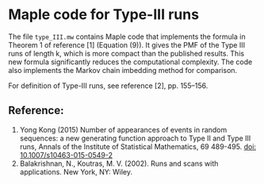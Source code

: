 # Maple code for Type-III runs

The file `type_III.mw` contains Maple code that implements the formula in Theorem 1 of reference [1] (Equation (9)).  It gives the PMF of the Type III runs of length k, which is more compact than the published
results. This new formula significantly reduces the computational complexity. The code also implements the Markov chain imbedding method for comparison.

For definition of Type-III runs, see reference [2], pp. 155–156.

## Reference:
1. Yong Kong (2015) Number of appearances of events in random sequences: a new generating function approach to Type II and Type III runs, Annals of the Institute of Statistical Mathematics, 69 489-495. [doi: 10.1007/s10463-015-0549-2](https://www.ism.ac.jp/editsec/aism/pdf/s10463-015-0549-2.pdf)
2. Balakrishnan, N., Koutras, M. V. (2002). Runs and scans with applications. New York, NY: Wiley.

